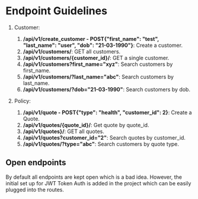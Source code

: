 # Endpoint Guidelines

1. Customer:
   1. **/api/v1/create_customer - POST{"first_name": "test", "last_name": "user", "dob": "21-03-1990"}**: Create a customer.
   2. **/api/v1/customers/**: GET all customers.
   3. **/api/v1/customers/{customer_id}/**: GET a single customer.
   4. **/api/v1/customers?first_name="xyz"**: Search customers by first_name.
   5. **/api/v1/customers/?last_name="abc"**: Search customers by last_name.
   6. **/api/v1/customers/?dob="21-03-1990"**: Search customers by dob.


2. Policy:
   1. **/api/v1/quote - POST{"type": "health", "customer_id": 2}**: Create a Quote.
   2. **/api/v1/quotes/{quote_id}/**: Get quote by quote_id.
   3. **/api/v1/quotes}/**: GET all quotes.
   4. **/api/v1/quotes?customer_id="2"**: Search quotes by customer_id.
   5. **/api/v1/quotes/?type="abc"**: Search customers by quote type.

## Open endpoints
By default all endpoints are kept open which is a bad idea. However, the initial set up for JWT Token Auth
is added in the project which can be easily plugged into the routes.
